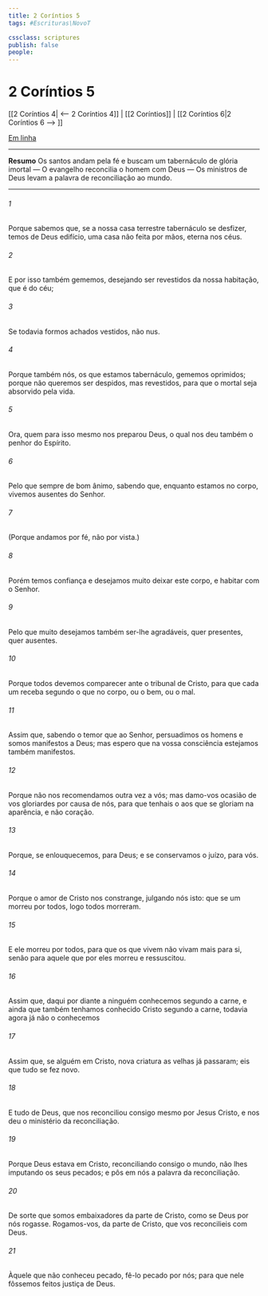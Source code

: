 ```yaml
---
title: 2 Coríntios 5
tags: #Escrituras\NovoT

cssclass: scriptures
publish: false
people:
---
```


# 2 Coríntios 5
[[2 Coríntios 4| <-- 2 Coríntios 4]] | [[2 Coríntios]] | [[2 Coríntios 6|2 Coríntios 6 --> ]]

[Em linha](https://churchofjesuschrist.org/study/scriptures/nt/2-cor/5?lang=por)

---
__Resumo__
Os santos andam pela fé e buscam um tabernáculo de glória imortal — O evangelho reconcilia o homem com Deus — Os ministros de Deus levam a palavra de reconciliação ao mundo.

---
###### 1 
Porque sabemos que, se a nossa casa terrestre  tabernáculo se desfizer, temos de Deus  edifício, uma casa não feita por mãos, eterna nos céus.

###### 2 
E por isso também gememos, desejando ser revestidos da nossa habitação, que é do céu;

###### 3 
Se todavia formos achados vestidos,  não nus.

###### 4 
Porque também nós, os que estamos  tabernáculo, gememos oprimidos; porque não queremos ser despidos, mas revestidos, para que o mortal seja absorvido pela vida.

###### 5 
Ora, quem para isso mesmo nos preparou  Deus, o qual nos deu também o penhor do Espírito.

###### 6 
Pelo que  sempre de bom ânimo, sabendo que, enquanto estamos no corpo, vivemos ausentes do Senhor.

###### 7 
(Porque andamos por fé,  não por vista.)

###### 8 
Porém temos confiança e desejamos muito deixar este corpo, e habitar com o Senhor.

###### 9 
Pelo que muito desejamos também ser-lhe agradáveis, quer presentes, quer ausentes.

###### 10 
Porque todos devemos comparecer ante o tribunal de Cristo, para que cada um receba segundo o que  no corpo, ou o bem, ou o mal.

###### 11 
Assim que, sabendo o temor que  ao Senhor, persuadimos os homens  e somos manifestos a Deus; mas espero que na vossa consciência estejamos também manifestos.

###### 12 
Porque não nos recomendamos outra vez a vós; mas damo-vos ocasião de vos gloriardes por causa de nós, para que tenhais o  aos que se gloriam na aparência, e não  coração.

###### 13 
Porque, se enlouquecemos,  para Deus; e se conservamos o juízo,  para vós.

###### 14 
Porque o amor de Cristo nos constrange, julgando nós isto: que se um morreu por todos, logo todos morreram.

###### 15 
E ele morreu por todos, para que os que vivem não vivam mais para si, senão para aquele que por eles morreu e ressuscitou.

###### 16 
Assim que, daqui por diante a ninguém conhecemos segundo a carne, e ainda que também tenhamos conhecido Cristo segundo a carne, todavia agora já não o conhecemos 

###### 17 
Assim que, se alguém  em Cristo, nova criatura  as  velhas já passaram; eis que tudo se fez novo.

###### 18 
E tudo  de Deus, que nos reconciliou consigo mesmo por Jesus Cristo, e nos deu o ministério da reconciliação.

###### 19 
Porque Deus estava em Cristo, reconciliando consigo o mundo, não lhes imputando os seus pecados; e pôs em nós a palavra da reconciliação.

###### 20 
De sorte que somos embaixadores da parte de Cristo, como se Deus por nós rogasse. Rogamos-vos,  da parte de Cristo, que vos reconcilieis com Deus.

###### 21 
Àquele que não conheceu pecado, fê-lo pecado por nós; para que nele fôssemos feitos justiça de Deus.

